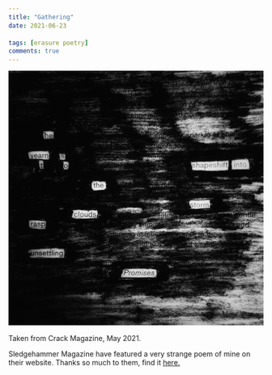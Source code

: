 ```yaml
---
title: "Gathering"
date: 2021-06-23

tags: [erasure poetry]
comments: true
---
```


<img src="/assets/images/articles/2021/gathering.jpeg" alt="erasure poem: he yearns to shapeshift into the storm/ clouds rasp unsettling promises" title="lousy smarch weather" class="responsive"><br>

Taken from Crack Magazine, May 2021.

Sledgehammer Magazine have featured a very strange poem of mine on their website. Thanks so much to them, find it [here.](https://www.sledgehammerlit.com/post/an-honest-trade-by-david-ralph-lewis)
